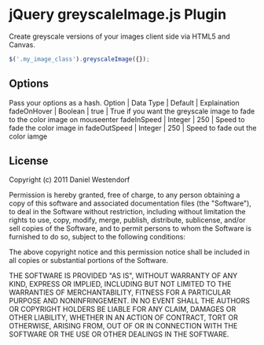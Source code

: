 jQuery greyscaleImage.js Plugin
===============================
Create greyscale versions of your images client side via HTML5 and Canvas. 

```javascript
$('.my_image_class').greyscaleImage({});
```

Options
-------
Pass your options as a hash.
Option	    	| Data Type	| Default	| Explaination
fadeOnHover		| Boolean	| true		| True if you want the greyscale image to fade to the color image on mouseenter
fadeInSpeed		| Integer	| 250		| Speed to fade the color image in
fadeOutSpeed	| Integer	| 250		| Speed to fade out the color iamge


License
-------
Copyright (c) 2011 Daniel Westendorf

Permission is hereby granted, free of charge, to any person obtaining a copy of this software and associated documentation files (the "Software"), to deal in the Software without restriction, including without limitation the rights to use, copy, modify, merge, publish, distribute, sublicense, and/or sell copies of the Software, and to permit persons to whom the Software is furnished to do so, subject to the following conditions:

The above copyright notice and this permission notice shall be included in all copies or substantial portions of the Software.

THE SOFTWARE IS PROVIDED "AS IS", WITHOUT WARRANTY OF ANY KIND, EXPRESS OR IMPLIED, INCLUDING BUT NOT LIMITED TO THE WARRANTIES OF MERCHANTABILITY, FITNESS FOR A PARTICULAR PURPOSE AND NONINFRINGEMENT. IN NO EVENT SHALL THE AUTHORS OR COPYRIGHT HOLDERS BE LIABLE FOR ANY CLAIM, DAMAGES OR OTHER LIABILITY, WHETHER IN AN ACTION OF CONTRACT, TORT OR OTHERWISE, ARISING FROM, OUT OF OR IN CONNECTION WITH THE SOFTWARE OR THE USE OR OTHER DEALINGS IN THE SOFTWARE.